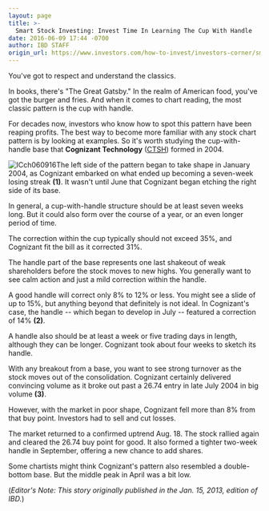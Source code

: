 ```yaml
---
layout: page
title: >-
  Smart Stock Investing: Invest Time In Learning The Cup With Handle
date: 2016-06-09 17:44 -0700
author: IBD STAFF
origin_url: https://www.investors.com/how-to-invest/investors-corner/smart-stock-investing-invest-time-in-learning-the-cup-with-handle
---
```





You've got to respect and understand the classics.


In books, there's "The Great Gatsby." In the realm of American food, you've got the burger and fries. And when it comes to chart reading, the most classic pattern is the cup with handle.


For decades now, investors who know how to spot this pattern have been reaping profits. The best way to become more familiar with any stock chart pattern is by looking at examples. So it's worth studying the cup-with-handle base that **Cognizant Technology** ([CTSH](https://research.investors.com/quote.aspx?symbol=CTSH)) formed in 2004.


![ICch060916](https://www.investors.com/wp-content/uploads/2016/06/ICch060916.jpg)The left side of the pattern began to take shape in January 2004, as Cognizant embarked on what ended up becoming a seven-week losing streak **(1)**. It wasn't until June that Cognizant began etching the right side of its base.


In general, a cup-with-handle structure should be at least seven weeks long. But it could also form over the course of a year, or an even longer period of time.


The correction within the cup typically should not exceed 35%, and Cognizant fit the bill as it corrected 31%.


The handle part of the base represents one last shakeout of weak shareholders before the stock moves to new highs. You generally want to see calm action and just a mild correction within the handle.


A good handle will correct only 8% to 12% or less. You might see a slide of up to 15%, but anything beyond that definitely is not ideal. In Cognizant's case, the handle -- which began to develop in July -- featured a correction of 14% **(2)**.


A handle also should be at least a week or five trading days in length, although they can be longer. Cognizant took about four weeks to sketch its handle.


With any breakout from a base, you want to see strong turnover as the stock moves out of the consolidation. Cognizant certainly delivered convincing volume as it broke out past a 26.74 entry in late July 2004 in big volume **(3)**.


However, with the market in poor shape, Cognizant fell more than 8% from that buy point. Investors had to sell and cut losses.


The market returned to a confirmed uptrend Aug. 18. The stock rallied again and cleared the 26.74 buy point for good. It also formed a tighter two-week handle in September, offering a new chance to add shares.


Some chartists might think Cognizant's pattern also resembled a double-bottom base. But the middle peak in April was a bit low.


(*Editor's Note: This story originally published in the Jan. 15, 2013, edition of IBD.*)





